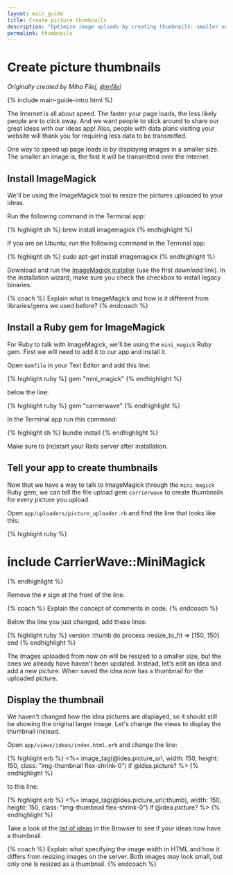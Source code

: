 ```yaml
---
layout: main_guide
title: Create picture thumbnails
description: "Optimize image uploads by creating thumbnails: smaller versions of the original file uploads."
permalink: thumbnails
---
```


# Create picture thumbnails

*Originally created by Miha Filej, [@mfilej](https://twitter.com/mfilej)*

{% include main-guide-intro.html %}

The Internet is all about speed. The faster your page loads, the less likely people are to click away. And we want people to stick around to share our great ideas with our ideas app! Also, people with data plans visiting your website will thank you for requiring less data to be transmitted.

One way to speed up page loads is by displaying images in a smaller size. The smaller an image is, the fast it will be transmitted over the Internet.

## Install ImageMagick

We'll be using the ImageMagick tool to resize the pictures uploaded to your ideas.

<div class="os-specific">
  <div class="mac">
<p>Run the following command in the Terminal app:</p>
{% highlight sh %}
brew install imagemagick
{% endhighlight %}
  </div>
  <div class="nix">
<p>If you are on Ubuntu, run the following command in the Terminal app:</p>
{% highlight sh %}
sudo apt-get install imagemagick
{% endhighlight %}
  </div>
  <div class="win">
<p>Download and run the <a href="https://www.imagemagick.org/script/download.php#windows">ImageMagick installer</a> (use the first <em>download</em> link). In the installation wizard, make sure you check the checkbox to install legacy binaries.</p>
  </div>
</div>

{% coach %}
Explain what is ImageMagick and how is it different from libraries/gems we used before?
{% endcoach %}

## Install a Ruby gem for ImageMagick

For Ruby to talk with ImageMagick, we'll be using the `mini_magick` Ruby gem. First we will need to add it to our app and install it.

Open `Gemfile` in your Text Editor and add this line:

{% highlight ruby %}
gem "mini_magick"
{% endhighlight %}

below the line:

{% highlight ruby %}
gem "carrierwave"
{% endhighlight %}

In the Terminal app run this command:

{% highlight sh %}
bundle install
{% endhighlight %}

Make sure to (re)start your Rails server after installation.

## Tell your app to create thumbnails

Now that we have a way to talk to ImageMagick through the `mini_magick` Ruby gem, we can tell the file upload gem `carrierwave` to create thumbnails for every picture you upload.

Open `app/uploaders/picture_uploader.rb` and find the line that looks like this:

{% highlight ruby %}
# include CarrierWave::MiniMagick
{% endhighlight %}

Remove the `#` sign at the front of the line.

{% coach %}
Explain the concept of comments in code.
{% endcoach %}

Below the line you just changed, add these lines:

{% highlight ruby %}
version :thumb do
  process :resize_to_fit => [150, 150]
end
{% endhighlight %}

The images uploaded from now on will be resized to a smaller size, but the ones we already have haven't been updated. Instead, let's edit an idea and add a new picture. When saved the idea now has a thumbnail for the uploaded picture.

## Display the thumbnail

We haven't changed how the idea pictures are displayed, so it should still be showing the original larger image. Let's change the views to display the thumbnail instead.

Open `app/views/ideas/index.html.erb` and change the line:

{% highlight erb %}
<%= image_tag(@idea.picture_url, width: 150, height: 150, class: "img-thumbnail flex-shrink-0") if @idea.picture? %>
{% endhighlight %}

to this line:

{% highlight erb %}
<%= image_tag(@idea.picture_url(:thumb), width: 150, height: 150, class: "img-thumbnail flex-shrink-0") if @idea.picture? %>
{% endhighlight %}

Take a look at the [list of ideas](http://localhost:3000/ideas) in the Browser to see if your ideas now have a thumbnail.

{% coach %}
Explain what specifying the image width in HTML and how it differs from resizing images on the server. Both images may look small, but only one is resized as a thumbnail.
{% endcoach %}
